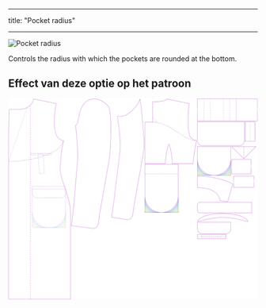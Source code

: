 - - -
title: "Pocket radius"
- - -

![Pocket radius](pocketradius.svg)

Controls the radius with which the pockets are rounded at the bottom.

## Effect van deze optie op het patroon

![This image shows the effect of this option by superimposing several variants that have a different value for this option](carlton_pocketradius_sample.svg "Effect of this option on the pattern")

